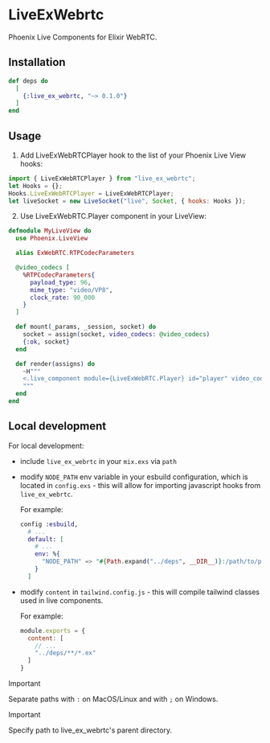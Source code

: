 # LiveExWebrtc

Phoenix Live Components for Elixir WebRTC.

## Installation

```elixir
def deps do
  [
    {:live_ex_webrtc, "~> 0.1.0"}
  ]
end
```

## Usage

1. Add LiveExWebRTCPlayer hook to the list of your Phoenix Live View hooks:

```js
import { LiveExWebRTCPlayer } from "live_ex_webrtc";
let Hooks = {};
Hooks.LiveExWebRTCPlayer = LiveExWebRTCPlayer;
let liveSocket = new LiveSocket("live", Socket, { hooks: Hooks });
```

2. Use LiveExWebRTC.Player component in your LiveView:

```ex
defmodule MyLiveView do
  use Phoenix.LiveView

  alias ExWebRTC.RTPCodecParameters

  @video_codecs [
    %RTPCodecParameters{
      payload_type: 96,
      mime_type: "video/VP8",
      clock_rate: 90_000
    }
  ]

  def mount(_params, _session, socket) do
    socket = assign(socket, video_codecs: @video_codecs)
    {:ok, socket}
  end

  def render(assigns) do
    ~H"""
    <.live_component module={LiveExWebRTC.Player} id="player" video_codecs={@video_codecs} />
    """
  end
end
```

## Local development

For local development:
* include `live_ex_webrtc` in your `mix.exs` via `path` 
* modify `NODE_PATH` env variable in your esbuild configuration, which is located in `config.exs` - this will allow for importing javascript hooks from `live_ex_webrtc`.

  For example:

  ```elixir
  config :esbuild,
    # ...
    default: [
      # ...
      env: %{
        "NODE_PATH" => "#{Path.expand("../deps", __DIR__)}:/path/to/parent/dir/of/live_ex_webrtc"
      }
    ]
  ```

* modify `content` in `tailwind.config.js` - this will compile tailwind classes used in live components.
  
  For example:

  ```js
  module.exports = {
    content: [
      // ...
      "../deps/**/*.ex"
    ]
  }
  ```

> [!IMPORTANT]
> Separate paths with `:` on MacOS/Linux and with `;` on Windows.

> [!IMPORTANT]
> Specify path to live_ex_webrtc's parent directory.
